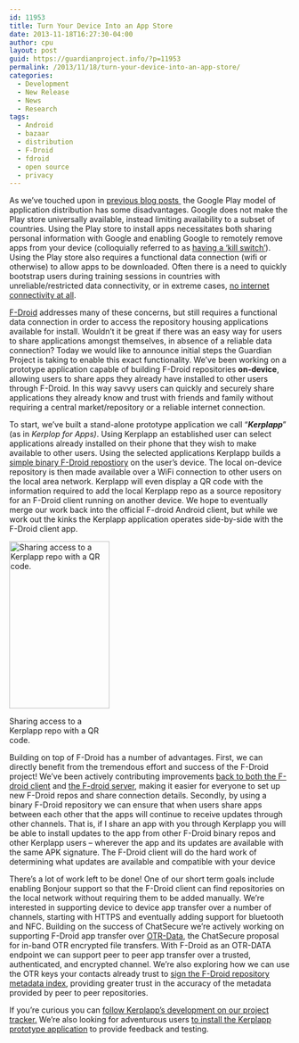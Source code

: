 ```yaml
---
id: 11953
title: Turn Your Device Into an App Store
date: 2013-11-18T16:27:30-04:00
author: cpu
layout: post
guid: https://guardianproject.info/?p=11953
permalink: /2013/11/18/turn-your-device-into-an-app-store/
categories:
  - Development
  - New Release
  - News
  - Research
tags:
  - Android
  - bazaar
  - distribution
  - F-Droid
  - fdroid
  - open source
  - privacy
---
```

As we’ve touched upon in [previous blog posts ](https://guardianproject.info/2013/11/05/setting-up-your-own-app-store-with-f-droid/) the Google Play model of application distribution has some disadvantages. Google does not make the Play store universally available, instead limiting availability to a subset of countries. Using the Play store to install apps necessitates both sharing personal information with Google and enabling Google to remotely remove apps from your device (colloquially referred to as [having a ‘kill switch’](http://www.engadget.com/2008/10/16/google-implemented-an-android-kill-switch-those-rascals/)). Using the Play store also requires a functional data connection (wifi or otherwise) to allow apps to be downloaded. Often there is a need to quickly bootstrap users during training sessions in countries with unreliable/restricted data connectivity, or in extreme cases, [no internet connectivity at all](http://www.nytimes.com/2011/01/29/technology/internet/29cutoff.html?_r=0).

[F-Droid](https://f-droid.org/) addresses many of these concerns, but still requires a functional data connection in order to access the repository housing applications available for install. Wouldn’t it be great if there was an easy way for users to share applications amongst themselves, in absence of a reliable data connection? Today we would like to announce initial steps the Guardian Project is taking to enable this exact functionality. We’ve been working on a prototype application capable of building F-Droid repositories **on-device**, allowing users to share apps they already have installed to other users through F-Droid. In this way savvy users can quickly and securely share applications they already know and trust with friends and family without requiring a central market/repository or a reliable internet connection.

To start, we’ve built a stand-alone prototype application we call “_**Kerplapp**_” (as in _Kerplop for Apps)_. Using Kerplapp an established user can select applications already installed on their phone that they wish to make available to other users. Using the selected applications Kerplapp builds a [simple binary F-Droid repostiory](https://f-droid.org/manual/fdroid.html#Simple-Binary-Repository) on the user’s device. The local on-device repository is then made available over a WiFi connection to other users on the local area network. Kerplapp will even display a QR code with the information required to add the local Kerplapp repo as a source repository for an F-Droid client running on another device. We hope to eventually merge our work back into the official F-droid Android client, but while we work out the kinks the Kerplapp application operates side-by-side with the F-Droid client app.

<div id="attachment_11966" style="width: 190px" class="wp-caption alignright">
  <a href="https://guardianproject.info/wp-content/uploads/2013/11/Screenshot_2013-11-18-16-02-48.png"><img aria-describedby="caption-attachment-11966" class="size-medium wp-image-11966" alt="Sharing access to a Kerplapp repo with a QR code." src="https://guardianproject.info/wp-content/uploads/2013/11/Screenshot_2013-11-18-16-02-48-180x300.png" width="180" height="300" srcset="https://guardianproject.info/wp-content/uploads/2013/11/Screenshot_2013-11-18-16-02-48-180x300.png 180w, https://guardianproject.info/wp-content/uploads/2013/11/Screenshot_2013-11-18-16-02-48-614x1024.png 614w, https://guardianproject.info/wp-content/uploads/2013/11/Screenshot_2013-11-18-16-02-48.png 768w" sizes="(max-width: 180px) 100vw, 180px" /></a>
  
  <p id="caption-attachment-11966" class="wp-caption-text">
    Sharing access to a Kerplapp repo with a QR code.
  </p>
</div>

Building on top of F-Droid has a number of advantages. First, we can directly benefit from the tremendous effort and success of the F-Droid project! We’ve been actively contributing improvements [back to both the F-droid client](https://gitorious.org/f-droid/fdroidclient/merge_requests/39) and [the F-droid server](https://gitorious.org/f-droid/fdroidserver/merge_requests/127), making it easier for everyone to set up new F-Droid repos and share connection details. Secondly, by using a binary F-Droid repository we can ensure that when users share apps between each other that the apps will continue to receive updates through other channels. That is, if I share an app with you through Kerplapp you will be able to install updates to the app from other F-Droid binary repos and other Kerplapp users – wherever the app and its updates are available with the same APK signature. The F-Droid client will do the hard work of determining what updates are available and compatible with your device

There’s a lot of work left to be done! One of our short term goals include enabling Bonjour support so that the F-Droid client can find repositories on the local network without requiring them to be added manually. We’re interested in supporting device to device app transfer over a number of channels, starting with HTTPS and eventually adding support for bluetooth and NFC. Building on the success of ChatSecure we’re actively working on supporting F-Droid app transfer over [OTR-Data](https://dev.guardianproject.info/projects/gibberbot/wiki/OTRDATA_Specifications), the ChatSecure proposal for in-band OTR encrypted file transfers. With F-Droid as an OTR-DATA endpoint we can support peer to peer app transfer over a trusted, authenticated, and encrypted channel. We’re also exploring how we can use the OTR keys your contacts already trust to [sign the F-Droid repository metadata index](https://f-droid.org/manual/fdroid.html#Signing), providing greater trust in the accuracy of the metadata provided by peer to peer repositories.

If you’re curious you can [follow Kerplapp’s development on our project tracker.](https://dev.guardianproject.info/projects/bazaar) We’re also looking for adventurous users [to install the Kerplapp prototype application](https://guardianproject.info/builds/Kerplapp/) to provide feedback and testing.